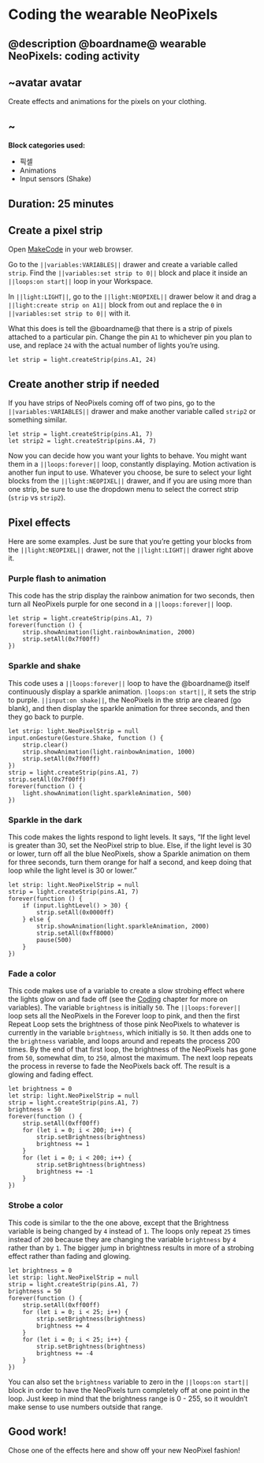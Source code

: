 # Coding the wearable NeoPixels

## @description @boardname@ wearable NeoPixels: coding activity

## ~avatar avatar

Create effects and animations for the pixels on your clothing.

## ~

**Block categories used:**

* 픽셀
* Animations
* Input sensors (Shake)

## Duration: 25 minutes

## Create a pixel strip

Open [MakeCode](@homeurl@) in your web browser.

Go to the `||variables:VARIABLES||` drawer and create a variable called `strip`. Find the `||variables:set strip to 0||` block and place it inside an `||loops:on start||` loop in your Workspace.

In `||light:LIGHT||`, go to the `||light:NEOPIXEL||` drawer below it and drag a `||light:create strip on A1||` block from out and replace the `0` in `||variables:set strip to 0||` with it.

What this does is tell the @boardname@ that there is a strip of pixels attached to a particular pin. Change the pin `A1` to whichever pin you plan to use, and replace `24` with the actual number of lights you’re using.

```blocks
let strip = light.createStrip(pins.A1, 24)
```

## Create another strip if needed

If you have strips of NeoPixels coming off of two pins, go to the `||variables:VARIABLES||` drawer and make another variable called `strip2` or something similar.

```blocks
let strip = light.createStrip(pins.A1, 7)
let strip2 = light.createStrip(pins.A4, 7)
```

Now you can decide how you want your lights to behave. You might want them in a `||loops:forever||` loop, constantly displaying. Motion activation is another fun input to use. Whatever you choose, be sure to select your light blocks from the `||light:NEOPIXEL||` drawer, and if you are using more than one strip, be sure to use the dropdown menu to select the correct strip (`strip` vs `strip2`).

## Pixel effects

Here are some examples. Just be sure that you’re getting your blocks from the `||light:NEOPIXEL||` drawer, not the `||light:LIGHT||` drawer right above it.

### Purple flash to animation

This code has the strip display the rainbow animation for two seconds, then turn all NeoPixels purple for one second in a `||loops:forever||` loop.

```blocks
let strip = light.createStrip(pins.A1, 7)
forever(function () {
    strip.showAnimation(light.rainbowAnimation, 2000)
    strip.setAll(0x7f00ff)
})
```

### Sparkle and shake

This code uses a `||loops:forever||` loop to have the @boardname@ itself continuously display a sparkle animation. `|loops:on start||`, it sets the strip to purple. `||input:on shake||`, the NeoPixels in the strip are cleared (go blank), and then display the sparkle animation for three seconds, and then they go back to purple.

```blocks
let strip: light.NeoPixelStrip = null
input.onGesture(Gesture.Shake, function () {
    strip.clear()
    strip.showAnimation(light.rainbowAnimation, 1000)
    strip.setAll(0x7f00ff)
})
strip = light.createStrip(pins.A1, 7)
strip.setAll(0x7f00ff)
forever(function () {
    light.showAnimation(light.sparkleAnimation, 500)
})
```

### Sparkle in the dark

This code makes the lights respond to light levels. It says, “If the light level is greater than 30, set the NeoPixel strip to blue. Else, if the light level is 30 or lower, turn off all the blue NeoPixels, show a Sparkle animation on them for three seconds, turn them orange for half a second, and keep doing that loop while the light level is 30 or lower.”

```blocks
let strip: light.NeoPixelStrip = null
strip = light.createStrip(pins.A1, 7)
forever(function () {
    if (input.lightLevel() > 30) {
        strip.setAll(0x0000ff)
    } else {
        strip.showAnimation(light.sparkleAnimation, 2000)
        strip.setAll(0xff8000)
        pause(500)
    }
})
```

### Fade a color

This code makes use of a variable to create a slow strobing effect where the lights glow on and fade off (see the [Coding](#) chapter for more on variables). The variable `brightness` is initially `50`. The `||loops:forever||` loop sets all the NeoPixels in the Forever loop to pink, and then the first Repeat Loop sets the brightness of those pink NeoPixels to whatever is currently in the variable `brightness`, which initially is `50`. It then adds one to the `brightness` variable, and loops around and repeats the process 200 times. By the end of that first loop, the brightness of the NeoPixels has gone from `50`, somewhat dim, to `250`, almost the maximum. The next loop repeats the process in reverse to fade the NeoPixels back off. The result is a glowing and fading effect.

```blocks
let brightness = 0
let strip: light.NeoPixelStrip = null
strip = light.createStrip(pins.A1, 7)
brightness = 50
forever(function () {
    strip.setAll(0xff00ff)
    for (let i = 0; i < 200; i++) {
        strip.setBrightness(brightness)
        brightness += 1
    }
    for (let i = 0; i < 200; i++) {
        strip.setBrightness(brightness)
        brightness += -1
    }
})
```

### Strobe a color

This code is similar to the the one above, except that the Brightness variable is being changed by `4` instead of `1`. The loops only repeat `25` times instead of `200` because they are changing the variable `brightness` by `4` rather than by `1`. The bigger jump in brightness results in more of a strobing effect rather than fading and glowing.

```blocks
let brightness = 0
let strip: light.NeoPixelStrip = null
strip = light.createStrip(pins.A1, 7)
brightness = 50
forever(function () {
    strip.setAll(0xff00ff)
    for (let i = 0; i < 25; i++) {
        strip.setBrightness(brightness)
        brightness += 4
    }
    for (let i = 0; i < 25; i++) {
        strip.setBrightness(brightness)
        brightness += -4
    }
})
```

You can also set the `brightness` variable to zero in the `||loops:on start||` block in order to have the NeoPixels turn completely off at one point in the loop. Just keep in mind that the brightness range is 0 - 255, so it wouldn’t make sense to use numbers outside that range.

## Good work!

Chose one of the effects here and show off your new NeoPixel fashion!